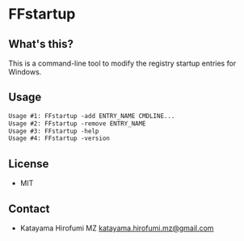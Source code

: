 ﻿# FFstartup

## What's this?

This is a command-line tool to modify the registry startup entries for Windows.

## Usage

```txt
Usage #1: FFstartup -add ENTRY_NAME CMDLINE...
Usage #2: FFstartup -remove ENTRY_NAME
Usage #3: FFstartup -help
Usage #4: FFstartup -version
```

## License

- MIT

## Contact

- Katayama Hirofumi MZ <katayama.hirofumi.mz@gmail.com>

